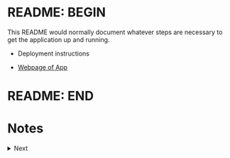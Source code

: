 # README: BEGIN

  This README would normally document whatever steps are necessary to get the
  application up and running.

  * Deployment instructions

  * [Webpage of App](https://all-projects.herokuapp.com/)

# README: END



# Notes

<details><summary>Next</summary>
<p>

## SYSTEM DEPENDENCIES
    1. Rails 5.0.1
    2. LaTeX
    3. PostgreSQL
    4. Watir webdriver
    5. buildpacks on heroku prod
    6. heroku config

## HOW TO RUN APP
    1. bundle install && bundle update
    2. rails assets:preccompile
    3. rails db:create
    4. rails db:migrate
    5. rails db:seed
    6. rails s
    7. Enjoy


## JOBS

## TASKS
- lib/tasks/scheduler.rake
  Can be used by heroku scheduler:

  ```bash
  $ bundle exec rake job
  $ bundle exec rake test
  $ bundle exec rake service_for_url
  $ bundle exec rake service_for_ids
  $ bundle exec rake first_connexion
  ```

## ENVIRONMENT VARIABLES
  ```ruby
    ENV["FACEBOOK_scopes_auths1"]
    ENV["FACEBOOK_scopes_auths2"]
    ENV["FACEBOOK_redirect_uri"]

    ENV["FIRST_USER_TOKEN"]
    ENV["FIRST_APP_TOKEN"]
    ENV["FIRST_APP_ID"]
    ENV["app_id"]
    ENV["app_name"]
    ENV["app_token"]
    ENV["client_id"]
    ENV["client_token"]
    ENV["secret_id"]
    ENV["token"]

    ENV["SPREADSHEET_SCRAPPING_FB_EVENTS"]
    ENV["SPEADSHEET_SCRAPPING_URLS"]
    ENV["SPEADSHEET_LIENS_ET_IDS"]

    ENV["consumer_key"]
    ENV["consumer_secret"]
    ENV["access_token"]
    ENV["access_token_secret"]

    ENV["LOCAL_OR_HEROKU"]

    ENV["GOOGLE_client_id"]
    ENV["GOOGLE_client_secret"]
    ENV["GOOGLE_refresh_token"]
    ENV["GOOGLE_redirect_uri"]

    ENV["FACEBOOK_EMAIL"]
    ENV["FACEBOOK_MDP"]
  ```


## CONFIG MODIFIED
  - production.rb:

  ```ruby
  config.public_file_server.enabled[2lines]
  config.assets.compile
  config.serve_static_assets
  config.force_ssl
  ```

  - application.rb:

  ```ruby
  config.assets.enabled = true
  config.assets.initialize_on_precompile = false
  config.assets.paths << Rails.root.join("app", "assets", "fonts")
  ```

  - /initializers/assets.rb:

  ```ruby
  Rails.application.config.assets.precompile = [ Proc.new { |filename, path| path =~ /app\/assets/ && !(path =~ /app\/assets\/public_data/) && !(path =~ /app\/assets\/zizani/) && !%w(.js .css .html .erb .md).include?(File.extname(filename)) }, /application.(css|js)$/, /daniele.jpg$/]
  ```

  - /initializers/figaro.rb:

  ```ruby
    # Figaro.require_keys("pusher_app_id", "pusher_key", "pusher_secret")
  ```

## COMMANDS TO RUN
  * rails:

  ```bash
  bundle [install|update]
  $ rails assets:precompile           
  $ RAILS_ENV=production bundle exec rails assets:precompile
  $ yes | rm -rf db/migrate/*
  $ rails db:version (20181206170175 version 1)
  $ rails db:drop
  $ rails db:schema:dump
  $ rails railties:install:migrations
  $ rails db:schema:load
  $ rails db:create
  $ rails db:migrate
  $ rails db:seeds
  $ rails db:rollback STEP=3

  $ rails db:drop
  $ rails db:create
  $ rails db:migrate
  $ rails db:seeds

  $ rails db:migrate:redo && rails db:reset		#or
  $ rails db:migrate:reset && rails db:seeds

  db:migrate:reset(db:drop db:create db:migrate)
  db:reset(db:drop db:setup)
  db:setup(db:create db:schema:load db:seed)
  ```
  * assets:

  ```bash
  $ rake assets:clobber
  $ rake assets:clean
  $ rake tmp:clear
  $ rake assets:precompile
  ```

  * heroku:

  ```bash
  $ heroku run rake db:version  
  $ run heroku pg:reset #=> to drop
  # run heroku run rails --trace db:schema:load DISABLE_DATABASE_ENVIRONMENT_CHECK=1  #first time
  # rake db:schema:load || rake db:structure:load
  $ run heroku run rails db:migrate
  $ run heroku run rails db:seed
  #or   run heroku run rails db:migrate && rails db:seed
  ```

  * figaro:

  ```bash
  $ bundle exec figaro help heroku:set
  $ bundle exec figaro heroku:set -e production
  $ bundle exec figaro heroku:set -p config/application_fb.yml
  ```

## GEMS USED
  ```ruby
  gem 'font-awesome-sass'           
  gem "bulma-rails"                 
  gem 'bootstrap-sass'    		      

  gem 'sinatra'                     
  gem 'devise'
  gem 'twitter'
  gem "google_drive"                
  gem 'gmail'                       

  gem 'pry'                         
  gem 'json'                        
  gem 'csv'                         
  gem 'roo'                         

  gem 'rspec'                       

  gem 'sprockets'                   

  gem 'rails-latex'                 

  gem 'geocoder'                     #or gem 'google-maps'
  gem 'paper-pdf-parser'

  gem 'activerecord-diff'           
  gem 'differ'                      

  gem "figaro"			                
  gem "koala"			                   #gem facebook

  gem 'pry'                	        
  gem 'watir'                       
  gem 'nokogiri'


  gem 'jquery-rails', '4.3.1'       #uselfull(assets) can't be delete

  gem 'rails', '~> 5.1.4'           # Bundle edge Rails instead: gem 'rails', github: 'rails/rails'
  gem 'pg', '~> 0.18'               # Use postgresql as the database for Active Record
  gem 'puma', '~> 3.7'              # Use Puma as the app server

  gem 'sass-rails', '~> 5.0'        # Use SCSS for stylesheets
  gem 'uglifier', '>= 1.3.0'        # Use Uglifier as compressor for JavaScript assets
  gem 'coffee-rails', '~> 4.2'      # Use CoffeeScript for .coffee assets and views

  gem 'turbolinks', '~> 5'          # Turbolinks makes navigating your web application faster.
  gem 'jbuilder', '~> 2.5'          # Build JSON APIs with ease.
  ```


## ENGINES
  - [cv_webpage](../../tree/master/engines/thp/week/1/day/2/c_v_page/app/assets/source_code)
  - [google_page1](../../tree/master/engines/thp/week/1/day/3/*/app/assets/source_code)
  - [javascript](../../tree/master/engines/thp/week/1/day/4/*/app/assets/source_code)

  - [je_me_presente](https://github.com/souyahibou/all-projects/tree/master/engines/thp/week/4/day/2/je_me_presente)
  - [movie_maker](https://github.com/souyahibou/all-projects/engines/thp/week/4/day/2/movie_maker)
  - [re_former](https://github.com/souyahibou/all-projects/tree/master/engines/thp/week/4/day/2/re_former)

  - [the_gossip_project](https://github.com/souyahibou/all-projects/tree/master/engines/thp/week/4/day/3/the_gossip_project)
  - [thp_moussaillons (bootstrap)](https://github.com/souyahibou/all-projects/tree/master/engines/thp/week/4/day/3/thp_moussaillons)

  - [base_de_donnees](https://github.com/souyahibou/all-projects/tree/master/engines/thp/week/4/day/4/base_de_donnees)

  - [univers_response (bootstrap-sass)](https://github.com/souyahibou/all-projects/tree/master/engines/thp/week/5/day/2/univers_response)

  - [reservation](https://github.com/souyahibou/all-projects/tree/master/engines/thp/week/5/day/4/courses)
  - [usine](https://github.com/souyahibou/all-projects/tree/master/engines/thp/week/5/day/4/usine)
  - [generate](https://github.com/souyahibou/all-projects/tree/master/engines/thp/week/5/day/4/generate)
  - [courses](https://github.com/souyahibou/all-projects/tree/master/engines/thp/week/5/day/4/courses)

  - [eventbrite](https://github.com/souyahibou/all-projects/tree/master/engines/thp/week/5/day/5/eventbrite)

  - [reservation_vol (faker)](https://github.com/souyahibou/all-projects/tree/master/engines/thp/week/6/day/1/reservation_vol)

  - [devise_demo ("devise", "delayed_job_active_record", ("jquery-turbolinks", "bootstrap-sass", "coffee-rails"))](https://github.com/souyahibou/all-projects/tree/master/engines/thp/week/6/day/2/devise_demo)
  - [home_page ("devise", "delayed_job_active_record", "jquery-turbolinks", "bootstrap-sass", "faker", "bcrypt")](https://github.com/souyahibou/all-projects/tree/master/engines/thp/week/6/day/2/home_page)
  - [twitter_bis (twitter, bootstrap-sass)](https://github.com/souyahibou/all-projects/tree/master/engines/thp/week/6/day/4/twitter_bis)


  - [formulaire_stylay("devise", "devise-i18n", pipeline("sass-rails", "uglifier", "coffee-rails"), "turbolinks")](https://github.com/souyahibou/all-projects/tree/master/engines/thp/week/7/day/2/formulaire_stylay)
  - [email_viewer ("sass-rails", "turbolinks")   ](https://github.com/souyahibou/all-projects/tree/master/engines/thp/week/9/day/3/email_viewer)

  - [blog](https://github.com/souyahibou/all-projects/tree/master/engines/manifold/blog)
  - [hello_engine](https://github.com/souyahibou/all-projects/tree/master/engines/manifold/hello_engine)
  - [login_password_full_master](https://github.com/souyahibou/all-projects/tree/master/engines/manifold/login_password_full_master)

```ruby
  42 JeMePresente::Engine    
  42 MovieMaker::Engine   
  42 ReFormer::Engine    

  43 TheGossipProject::Engine    
  43 ThpMoussaillons::Engine     

  44 BaseDeDonnees::Engine     

  52 UniversResponse::Engine     

  54 Reservation::Engine     
  54 Usine::Engine     
  54 Generate::Engine    
  54 Courses::Engine     

  55 Eventbrite::Engine    

  61 ReservationVol::Engine    

  62 DeviseDemo::Engine    
  62 HomePage::Engine    
  64 TwitterBis::Engine    

  72 FormulaireStylay::Engine    
  93 EmailViewer::Engine   

  Blog::Engine
  Hello_engine::Engine
  Login_password_full_master::Engine
```

## SERVICES
```ruby
TheHackingProject::S2DecouverteRuby::J1InitRuby::ChiffreDeCesar.new.chiffre_de_cesar("test", 27)
TheHackingProject::S2DecouverteRuby::J1InitRuby::CompterLesMots.new.jean_michel_data(corpus, dictionary)
TheHackingProject::S2DecouverteRuby::J1InitRuby::StockPicker.new.trader_du_dimanche([1,14,23,1,4,8,5,12])
TheHackingProject::S2DecouverteRuby::J1InitRuby::SumOfMultiples.new.sum_of_multiples(\*multiples, nbr_begin, nbr_end)

TheHackingProject::S2DecouverteRuby::J2Rspec::P00Hello::Hello.new.run_spec
TheHackingProject::S2DecouverteRuby::J2Rspec::P01Temperature::Temperature.new.run_temperature_spec
TheHackingProject::S2DecouverteRuby::J2Rspec::P02Calculator::Calculator.new.run_spec
TheHackingProject::S2DecouverteRuby::J2Rspec::P03SimonSays::SimonSays.new.run_spec
TheHackingProject::S2DecouverteRuby::J2Rspec::P04PigLatin::PigLatin.new.run_spec
TheHackingProject::S2DecouverteRuby::J2Rspec::P05BookTitles::Book.new.run_spec
TheHackingProject::S2DecouverteRuby::J2Rspec::P06Timer::Timer.new.run_spec

TheHackingProject::S2DecouverteRuby::J4Nokogiri::Projet::Incubateurs.new.incubateurs
TheHackingProject::S2DecouverteRuby::J4Nokogiri::Projet::ObscurTrader.new.obscur_trader
TheHackingProject::S2DecouverteRuby::J4Nokogiri::Projet::RouteMairie.new.perform

TheHackingProject::S2DecouverteRuby::J5Watir::WatirGoogle.new.perform

TheHackingProject::S3RubyIntermediaire::J1Excel::Spreadsheets.new.perform
TheHackingProject::S3RubyIntermediaire::J1Excel::FormatJsonCsv.new.perform

TheHackingProject::S3RubyIntermediaire::J2EnvoiEmails::ProjetTotal.new.perform

TheHackingProject::S3RubyIntermediaire::J3Poo::Hi.run!
TheHackingProject::S3RubyIntermediaire::J3Poo::Monkey.new.perform
TheHackingProject::S3RubyIntermediaire::J3Poo::OrangeTree.new.perform
TheHackingProject::S3RubyIntermediaire::J3Poo::ScrabbleWord.new.perform
TheHackingProject::S3RubyIntermediaire::J3Poo::Superhero.new

TheHackingProject::S3RubyIntermediaire::J4TicTacToe::ProjetTicTacToe.new.perform


SpecialProjects::ColorNames.new.color_by_names
SpecialProjects::FormatContact.new.perform
SpecialProjects::FormatKeysEnv.new.perform
SpecialProjects::ScrapCadremploi.new.perform
SpecialProjects::ScrapCajStage.new.perform
SpecialProjects::ScrapCarrierInfo.new.perform
SpecialProjects::ScrapCdiscount.new.perform
SpecialProjects::ScrapImageHtmlTag.new.perform
SpecialProjects::ScrapJournalDuNet.new.perform
SpecialProjects::ScrapSlackMbr.new.perform
SpecialProjects::ScrapUsineDigital.new.perform


ScrapFbPros.new.perform
ScrapGoogleCal.new.perform
ScrapUrlsPros.new.perform
```

## BE CAREFUL BY FILE ADDED IN GIT IGNORE
  ```git
  # Ignore bundler config.
  /.bundle

  # Ignore all logfiles and tempfiles.
  /log/*
  /tmp/*
  !/log/.keep
  !/tmp/.keep

  /node_modules
  /yarn-error.log

  .byebug_history

  #Ignore data generated
  *.csv
  *.xlsx


  # Ignore sensible data use figaro to push into heroku
  /config/application.yml
  /config/application_fb.yml
  /public/assets/pictures
  /app/assets/zizani/*

  #THP

  !/app/services/the_hacking_project
  /app/services/the_hacking_project/*
  !/app/services/the_hacking_project/s2_decouverte_ruby
  !/app/services/the_hacking_project/s2_decouverte_ruby/**/*

  !/app/services/the_hacking_project/s3_ruby_intermediaire
  !/app/services/the_hacking_project/s3_ruby_intermediaire/*
  !/app/services/the_hacking_project/s3_ruby_intermediaire/j3_poo/*
  !/app/services/the_hacking_project/s3_ruby_intermediaire/j4_tic_tac_toe/*


  /app/services/the_hacking_project/s3_ruby_intermediaire/j1_excel/*
  !/app/services/the_hacking_project/s3_ruby_intermediaire/j1_excel/format_json_csv.rb
  !/app/services/the_hacking_project/s3_ruby_intermediaire/j1_excel/spreadsheets.rb

  /app/services/the_hacking_project/s3_ruby_intermediaire/j2_envoi_emails/*
  !/app/services/the_hacking_project/s3_ruby_intermediaire/j2_envoi_emails/projet_total.rb
  ```

## HOW TO ADD NEW PROJECT


#### make interface for each project
    1. Configuration et paramètres d'entrées if needed
    2. description du projet
    3. principal features gems configuration paths associées au project/fichier to ignore
    4. add features to more configure project ex: scrap only 2 page instead of 48(all page) or until stop activate
**************************************************************************************
#### Procédure pour chaque nouveau projet
    0. Implementer le projet en tant que plugin(under engine folder) ou service(under app/services folder) ou Template
    1. Charger le plugin dans le Gemfile, Ajouter une nouvelle route(charger le plugins, chemin vers une action si services/templates)
    2. Implementer l'action dans un controlleur (avec ajax si besoin)
    3. Implementer la view [template(html,css,js,svg)] nom mm que l'action (si besoin)
    4. Intégrer le project dans la view de l'index des projects(home)
    5. complete readme.md for how to use app && what is the app && how app is build && how long taking && ext. config
    6. ...
**************************************************************************************




## DESCRIPTION OF EACH PROJECTS

### Le Projet ScrapImageHtmlTag:   Le 15/07/2018
Ce script permet à partir d'une Url d'un site donnée:
    1. de récupérer les Url des valise HTML img
    2. de les télécharger dans un dossier images crée si non-éxistant
      ```
        def initialize              #contient les entrées/reglages à paramétrer
        def get_html(url)           #récupère le code source HTML de l'URL
        def parse_html(html)        #récupère les information HTML spécifié
        def downloader(url, paths)  #télécharge les images à partir des URL got
        def test_response(resp)     #non utilisé
        def perform                 #éxécution du script
      ```
    3. ajouter le dossier des images au git ignore
    4. Gems/Objects used:  ['net/http' , 'nokogiri']/[Dir, File]

-------------------------------------------------------------------------------------
<!--
### Le projet ScrapSlackMbr: Le 19/07/2018
* Ce script permet de récupérer les informations et images de tous les membres du slack THP:

1. récupère le pseudo/nom-prénom/statut/identifiant/url_images depuis le jobboard slack THP
2. sauvegarde le résultat en base de données et export dans un fichier de format csv avec une éxécution de Commande bash %x!cmd!

3. ajouter le dossier images_slack au git ignore
4. Gems/Object useed: [Watir PG CSV Net::HTTP]/[Proc Struct File Rails URI Dir]:

  ```ruby
  def Scrap_members_from_board
  def save_on_database_and_csv_file(tab_membre)
  def downloading_images_members
                        ScrapUrlsPros.set_browser_session
                        ScrapImageHtmlTag.downloader
  ```
5. files generated: dossier contenant images_slack et fichier csb mbrs slack.csv
6. a faire gerer les quelque bug de scrap()/faire method initialize avec IOput/parametre app/view/controller pour récupérer des arguments de fct°:

```bash
"Completed 500 Internal Server Error in 59168ms
Selenium::WebDriver::Error::StaleElementReferenceError (The element reference of <a class="c-unified_member c-unified_member--large c-unified_member--linked member_preview_link focus-ring" href="/team/U76U5TEVB"> is stale; either the element is no longer attached to the DOM, it is not in the current frame context, or the document has been refreshed):"
to solve with on error resume next
```
 -->
-------------------------------------------------------------------------------------
### Le projet CV:   Le ../../2018
Cette configuration permet de generer un pdf à partir d'un fichier latex et de l'afficher:

#### Rails-latex:
  - 1. intaller une distribution latex dans l'OS
  - 2. Gemfile: 	gem 'rails-latex'
  - 3. Configuration:Add to `config\initializers\mime_types.rb`  this=> ` Mime::Type.register "application/pdf", :pdf, ['text/pdf'], ['pdf']`
  - 4. Add in layout:	  `app\views\layouts\application.pdf.erbtex` ex:=> ` <% @latex_config={:parse_runs => 3} %> \n <%= yield %>`
  - 5. Add in action:	`app\controllers\projects_controller.rb`  ex:=> ` render action: 'cv', :layout => 'application'#, formats: [:pdf]`
  - 7. Definir route:       `config\routes.rb` ex:=>  ` get 'projects/cv' => 'projects#cv', as: :cv`
  - 8. Implémenter LaTeX code: `app\views\projects\File.pdf.erb`  ex:=> cv.pdf.erb:    

    ```tex
                              \documentclass[12pt]{article}
                                \begin{document}
                                  Hello world!
                                \end{document}
    ```
#### To build on Heroku:
  - 9. Fork or not buildpack: https://github.com/Thermondo/heroku-buildpack-tex
  - 10. add bldpck herokuapp:  heroku buildpacks:add git://github.com/Thermondo/heroku-buildpack-tex.git  or https://github.com/souyahibou/heroku-buildpack-tex
  - 11. create texlive.profile    download original config from repo [unecessary because already exist]
  - 12. create texlive.packages   add from(echo or vim) bash all app latex code packages depedencies ex: moderncv babel textcase
  - 13. create texlive.repository add tex repo ex: ftp://tug.org/historic/systems/texlive/2017/tlnet-final [unecessary if! last year is set]
  - 14. be careful to the extern links.
  - 15. Implement to heroku:    git add .     git commit     git push heroku master
  - 16. Enjoy
  - 17. to test if package are available: run after one build of buildpacks in heroku: heroku run bash then tlmgr install pckgeslist
  - 18. packages used in my project: moderncv babel textcase textpos multirow xargs psnfss tools graphics enumitem etoolbox unicode-math microtype fontspec xcolor pgf lipsum xkeyval greek-fontenc greek-inputenc environ latexmk collection-bibtexextra collection-langgerman collection-xetex collection-fontsrecommended fontawesome ifsym tocloft

-------------------------------------------------------------------------------------
### Le projet program_scrap_carrierinfo:   Le 30/08/2018
 Ce script permet de scrapper toutes les ESN/SSII de francecdu site carrier-info:


-------------------------------------------------------------------------------------
### Le projet program_scrap_usine_digital:   Le 03/09/2018
 Ce script permet de scrapper toutes les starups de france du site usine digitale:


-------------------------------------------------------------------------------------
### Le projet program_scrap_journal_du_net:   Le 03/09/2018
 Ce script permet de scrapper toutes les VCs de france du site journal du net:


















-------------------------------------------------------------------------------------
### Le projet program scrap urls pro:   redigé Le 10/09/2018
 Ce script permet de copier le contenu des sites d'un site, de l'enregistrer(spreadsheet), et comparer(entre 2 copie):

1. **PARAMÈTRE**
    - **Gem** : "googleauth", "watir", "google_drive", 'nokogiri', "koala", "differ"
    - **Buildpacks**: "google chrome", "Selenium chromedriver","Ruby(Bundler)oR"
    - **Class**: "ScrapUrlsPros", "attr_accessor", "Hash", "scan(Regx)", "gsub"
    - **Notes**:
    - **données in/out**: données dans spreadsheets  

    ```ruby
    ENV["SPREADSHEET_SCRAPPING_FB_EVENTS"]
    ENV["SPEADSHEET_SCRAPPING_URLS"]
    ENV["SPEADSHEET_LIENS_ET_IDS"]
    ENV["LOCAL_OR_HEROKU"]
    ENV["GOOGLE_CHROME_BIN"]
    ENV["GOOGLE_client_id"]
    ENV["GOOGLE_client_secret"]
    ENV["GOOGLE_refresh_token"]
    ENV["GOOGLE_redirect_uri"]
    ```
2. **DURÉE**

3. **DESCRIPTION**

    ```ruby
      perform
               tab = [];
               list_urls = get_all_professors_urls
               tab = scrap_links_for_all_webpages(list_urls);
               comp_data_in_SpreadSheet(tab);
               save_from_on_GoogleDrive(tab);
               return tab;
    ```
    - 1. récupération des urls de site à scrapper
    - 2. récupérations des copies de pages de chaque sites
    - 3. compare si les copies sont identique au précédent  enregistrement en base
    - 4. sauvegarde toute les copies des pages en base


4. **METHODES**
    - config:

        ```ruby
        set_google_drive_session  #connexion_to_GoogleDrive
        set_browser_session       #exe  new_browser
        set_first_connexion       #activate_first_connexion_GoogleDrive(GgDrv): connexion_to_GoogleDrive("first")
        set_refresh_connexion     #Pour reactiver la connection GgDrv ifnot first time: connexion_to_GoogleDrive("refresh")
        initialize                #set all configurations externes(keys(GoogleDrive)), des nom&&nombre des colonnes

        public
          scrap_links_for_all_webpages    #exe scrap_soft_link or scrap_hard_links and return one tab of hash
          scrap_soft_link(link)           #use nokogiri
          scrap_hard_links()              #use watir
          scrap_justdancewithlife_link(link) #use watir specificly for extact data in googleagenda

          get_all_professors_urls               #recupere les urls a scraper dans un spreadsheets
          comp_data_in_SpreadSheet(table_data)  #test if one scrap has change(new event) and return table_data modified or not if has some change
          save_from_on_GoogleDrive(table_data)  #save tab of hash in spreadsheets(only the new hash(lines(event)) if not first time)

        private
          new_browser                             #configuration de watir en local ou heroku return un navigateur            
          connexion_to_GoogleDrive(type_connex)   #configuration de la connexion à google drive
          column_code_of_hash_keys                #attribution des code colonne pour spreadsheet pour each key
          ```


-------------------------------------------------------------------------------------
### Le projet program scrap fb pro:   redigé Le 10/09/2018
 Ce script permet de recupérer les datas d'events de groupe fb via FB API, de l'enregistrer(spreadsheet), et comparer(entre 2 requete):

1. **PARAMÈTRE**
    - **Gem** : "Koala", "ActiveRecord", "FBGraph"
    - **Buildpacks**: 0
    - **Class**: "ScrapUrlsPros", "ScrapFbPros", "attr_accessor", "Hash", Time
    - **Notes**:
    - **données in/out**:
    - **fields_of_events**:   data expected on the fb request
    - **database_of_events**: un model Evenement

    ```ruby
    ENV["token"]
    ENV["SPEADSHEET_LIENS_ET_IDS"]
    [ ENV["FIRST_APP_ID"],   ENV["FACEBOOK_redirect_uri"], ENV["FACEBOOK_scopes_auths2"]
      ENV["FACEBOOK_EMAIL"], ENV["FACEBOOK_MDP"],          ENV["FACEBOOK_redirect_uri"]   ]
    ```
2. **DURÉE**

3. **DESCRIPTION**

    ```ruby
    perform
        groups = get_all_facebook_groups                                #get all group ids
        scrap_events_facebook_groups(groups, @database_of_events)       #extraction data request & save
        compare_datas_in_database(@database_of_events)                  #edit/update the events status
        @tab                                                            #allow to print the database
    ```

4. **METHODES**
    - config:

        ```bash
        $ rails generate model Evenement  event_id    event_name      event_start_time      event_end_time      event_description      event_place_id      event_place_name      event_place_location_data      change      event_place_city      event_place_country      event_place_latitude      event_place_longitude      event_place_street      event_place_zip      event_event_times_data      event_owner_name      event_photos_images      last_date      groupe_id    origin_base  event_owner_id    changements origin_base:string:index
        ```
    - add into model:

        ```ruby
            require 'active_record/diff'
            class Evenement < ApplicationRecord
                include ActiveRecord::Diff
                validates_uniqueness_of :event_id, scope: [:origin_base]
            end
        ```

        ```ruby
          initialize                #set all config externes(keys(Fbgraphtoken),database), des nom&&nombre champs,msgs

          public
              get_all_facebook_groups
              compare_datas_in_database
              scrap_events_facebook_groups
              perform               #modified or not if has some change
          private
              #`get_access_token    #connec fb from browser to get token by uri generated, temp save in ENV var`      
          ```


-------------------------------------------------------------------------------------
### Le projet program scrap google pro:   redigé Le 10/09/2018
* Ce script permet de recupérer les datas d'events de calendrier google, make clean, de l'enregistrer(en base)

1. **PARAMÈTRE**
    - **Gem** : "Koala", "ActiveRecord", "FBGraph", "Geocoder"
    - **Buildpacks**: 0
    - **Class**: "ScrapUrlsPros", "Proc", "Sleep", "Hash", Date, Struct, Time
    - **Notes**:
    - **données in/out**:
    - **database_model**: un model EvenementGoogle

2. **DURÉE**

3. **DESCRIPTION**
    - perform:

        ```ruby
        groups = get_all_facebook_groups                                #get all group ids
        scrap_events_facebook_groups(groups, @database_of_events)       #extraction data request & save
        compare_datas_in_database(@database_of_events)                  #edit/update the events status
        @tab                                                            #allow to print the database
        ```
4. **METHODES**
    - config:
        `rails generate model EvenementGoogle site heure titre date lieu map description`


        ```ruby
        public
            get_google_links
            scrap_google_calendar links
            scrap_events_facebook_groups
            save_in_database(@database_model)
            @all_events
            data_enrichment
        ```


-------------------------------------------------------------------------------------
### Le projet program scrap google pro:   26/12/2018
* Ce snippet permet d'afficher le fichier de documentation README.md en conservant le format du markdown
  - [Lien 1 rails markdown highlighting](https://pdabrowski.com/blog/ruby/code-syntax-highlighting-in-rails-app/)
  - [Lien 2 rails markdown highlighting](http://www.jasonramirez.com/posts/rails-markdown-syntax-highlighting)

1. **PARAMÈTRE**
    - **Gem** : "redcarpet", "coderay", "rouge-rails"
    - **Buildpacks**: 0
    - **Class**: "File", "erb"
    - **Notes**: Utilisation helper(markdown); Génération library sass(github.css)
    - **données in/out**:
    - **database_model**: 0

2. **DURÉE**

3. **DESCRIPTION**
    - Action du Controller:

        ```ruby
            def wiki
              render :inline => "<%= markdown(File.read(Rails.root.join('README.md'))) %>"
            end
        ```
4. **METHODES**
    - config:
        *autumn.scss,		borland.scss,		bw.scss,		colorful.scss,		colorschemes.scss,		default.scss,		emacs.scss,		friendly.scss,		fruity.scss,		github.scss,		manni.scss,		monokai.scss,		murphy.scss,		native.scss,		pastie.scss,		perldoc.scss,		solarized-dark.scss,		solarized-light.scss,		tango.scss,		trac.scss,		vim.scss,		vs.scss,		zenburn.scss*
        Exemple: `$ rougify style github > app/assets/stylesheets/github.css` => application.scss:   `@import "github";`

    - application_helper content
        ```ruby
          class CodeRayify < Redcarpet::Render::HTML                             #second
            def block_code(code, language)
              language ||= :plaintext
              CodeRay.scan(code, language).div
            end
          end

          class RougeRenderer < Redcarpet::Render::HTML                          #third
            require "rouge"
            require "rouge/plugins/redcarpet"

            include Rouge::Plugins::Redcarpet
          end

          def markdown(text)
            coderayified = CodeRayify.new(filter_html: true, hard_wrap: true)    #second
            coderougify = RougeRenderer.new(filter_html: true, hard_wrap: true)  #third
            renderbasic = Redcarpet::Render::HTML.new(filter_html: true, hard_wrap: true, link_attributes: { rel: 'nofollow', target: "_blank" })

            options = {
              fenced_code_blocks: true,
              no_intra_emphasis: true,
              autolink: true,
              lax_html_blocks: true,
              tables: true,
            }

            markdown_to_html = Redcarpet::Markdown.new(renderbasic, options)    #first
            markdown_to_html = Redcarpet::Markdown.new(coderayified, options)   #second
            markdown_to_html = Redcarpet::Markdown.new(coderougify, options)    #third

            markdown_to_html.render(text).html_safe                             #third
          end
        ```








----------------------------------------------------------------------------------------
## HARD CONFIRUGATION USES FOR THIS THIS BIG PROJECT "ALL-PROJECTS"
### To complete push on heroku:			
* 1. install Yarn
* 2. set/add in config\application.rb => config.assets.initialize_on_precompile = false
* 3. run command : RAILS_ENV=production bundle exec rake assets:precompile
* 4. git commit -a -m "msg"
* 5. git push heroku master
* 6. heroku open

..............................................................................
### configuration of heroku Tex buildpacks
 (see ressources, packages and dependencies)

+ ftp://tug.org/historic/systems/texlive/2017/tlnet-final/archive/
+ https://www.ctan.org/pkg/
+ https://www.tug.org/pipermail/tex-live/2012-August.txt
+ http://distrib-coffee.ipsl.jussieu.fr/pub/mirrors/ctan/systems/texlive/tlnet/tlpkg/texlive.tlpdb   list of pckges collections
+ https://devcenter.heroku.com/articles/dynos

..............................................................................
### configuration of heroku: Procfile
 the file is only needed if your run heroku localy otherwise heroku generate this file automatically if not exit with a maj and sans ext.
_Delete or implement this file, do not leave this file empty_
- 1. Procfile in root directory: ex:=> web: bundle exec puma -t 5:5 -p ${PORT:-3000} -e ${RACK_ENV:-development}
- 2. Rails s -e production

..............................................................................
### configuration of heroku watir buildpacks
  (need of google chrome, selenium driver [and ruby(bundler)])

+ https://github.com/souyahibou/heroku-buildpack-google-chrome
+ https://github.com/souyahibou/heroku-buildpack-chromedriver
+ https://github.com/souyahibou/heroku-buildpack-ruby



..............................................................................
### configuration of facebook program
#### Démarche pour récupérer les événements sur facebook:
* étape n°0 :avoir les variable d'environnement définies
* étape n°1 :récupérer/Avoir un token valide:                     ScrapFbPros.new.get_token(ou par un autre moyen possible)
* étape n°2 :créer une table de BDD suivant le modèle Evenement   rails db:create
* étape n°3 :Lancer le programme principal:                       ScrapFbPros.new.perform


#### pour récupérer un token via ScrapFbPros.new.get_token:

  ```ruby
  1 mettre ses identifiant Facebook
              ENV["FACEBOOK_EMAIL"]
              ENV["FACEBOOK_MDP"]
  2 copié le nouveau token et remplacer l'ancien token de la variable environnement ENV["token"] par le nouveau token récupéré. Ce token est valide pendant 6mois.
              2 bis possibilité d'utiliser le token disponible via l'interface API graph facebook, celui-ci est valide pendant 1 heure.'
  ```





----------------------------------------------------------------------------------------
##	MEMO FOR SOME TOOLS AND APPLICATIONS

* HEROKU
  - Basics:

    ```bash
    $ heroku create
    $ git push heroku master
    $ heroku open
    ```
  - See the logs:

    ```bash
    $ heroku logs
    $ heroku logs -n 200                              display nbr lines
    $ heroku logs --tail                              logs in real time
    $ heroku logs --dyno (router|web|worker)          to filter
    $ heroku logs --source app                        to filter

    $ heroku ps[:scale web=1]                         to see/set procfile
    ```
  - Run the app locally:

    ```
    which psql                                      check if postgresql is installed
    bundle install
    bundle exec rake db:create db:migrate
    [npm install]                                   seems useless
    touch Procfile
    echo "web: bundle exec puma -t 5:5 -p ${PORT:-3000} -e ${RACK_ENV:-development}" >> Profile
    heroku local web
    Open http://localhost:5000
      then other times
        bundle install
        heroku local
        Open http://localhost:5000
    heroku addons:create
    heroku addons
    heroku addons:open
    ```
  - Consoles:

    ```bash
    $ heroku run rails console
    $ heroku run bash

    $ heroku config
    $ heroku config:set VAR=val

    $ heroku run rake db:migrate          to connect to the database
    $ heroku pg
    $ heroku pg:psql
    ```


* AJAX
    - https://launchschool.com/blog/the-detailed-guide-on-how-ajax-works-with-ruby-on-rails
    - https://medium.com/backticks-tildes/unobtrusive-javascript-in-rails-c37fc757d8b1






----------------------------------------------------------------------------------------
##	SOME CONFIGURATIONS AND NOTES USEFUL FOR WINDOWS SUBSYSTEM LINUX

* Linux subsystem Configuation:
  - https://www.mirrorcommunications.com/blog/how-to-install-ruby-on-rails-on-windows-10-with-postgresql
	- https://medium.com/@colinrubbert/installing-ruby-on-rails-in-windows-10-w-bash-postgresql-e48e55954fbf

* Setting Up Ruby
	- Installing the Ruby Dependencies:
		- sudo apt-get update
		- sudo apt-get install git-core curl zlib1g-dev build-essential libssl-dev libreadline-dev libyaml-dev libsqlite3-dev sqlite3 libxml2-dev libxslt1-dev libcurl4-openssl-dev python-software-properties libffi-dev

	- Install Ruby using rbenv:
		- cd
		- git clone https://github.com/rbenv/rbenv.git ~/.rbenv
		- echo 'export PATH="$HOME/.rbenv/bin:$PATH"' >> ~/.bashrc
		- echo 'eval "$(rbenv init -)"' >> ~/.bashrc
		- exec $SHELL

		- git clone https://github.com/rbenv/ruby-build.git ~/.rbenv/plugins/ruby-build
		- echo 'export PATH="$HOME/.rbenv/plugins/ruby-build/bin:$PATH"' >> ~/.bashrc
		- exec $SHELL

		- rbenv install 2.5.1
		- rbenv global 2.5.1
		- ruby -v

	- Installing Bundler:
		- gem install bundler

	- Configuring Git:

	- Setting up and installing Rails
		- First install NodeJS:
		- Now install Rails(rbenv):
			- gem install rails -v 5.2.0
			- rbenv rehash

	- Setting Up PostgreSQL:			sudo apt-get install libpq-dev

	- Note..:
		- you can run chmod +t -R ~/.bundle and that should fix the permissions errors and let you finish the bundle install for your Rails app.
		- config database.yml pg for each new app

* Heroku
	- to install
		- curl https://cli-assets.heroku.com/install-ubuntu.sh | sh
		- heroku --version
		- heroku login

	- to unistall
		- rm /usr/local/bin/heroku
		- rm -rf /usr/local/lib/heroku /usr/local/heroku
		- rm -rf ~/.local/share/heroku ~/.cache/heroku

* Other config
  - to set automatic opening of a link from linux bash
    - [export BROWSER='/mnt/c/Program Files (x86)/Opera/launcher.exe']    in linux subsytem
    - [echo "export BROWSER='/mnt/c/Program Files (x86)/Opera/launcher.exe'" >> ~/.bashrc] semems useless




----------------------------------------------------------------------------------------------------------
## Tuto: How to load an html svg css or any other file

1. a). rename the file: logo.svg to => \_logo.html.erb              b). use under main html view: ```ruby <%= render :partial => 'path/logo' %>```
2. a). see below ↓ [inner controller]						                    b). use under main html view: ```ruby <%= svg 'logo' %>```

      ```ruby
      def svg(name)
        file_path = "#{Rails.root}/app/assets/images/#{name}.svg"   #or another path
      	return File.read(file_path).html_safe if File.exists?(file_path)
      	'(not found)'
      end
      ```





------------------------------------------------------------------------------------------------------------
## Congigution Nom de domaine OVH HEROKU

* Configuration Redirection de nom de domaine

https://jibai31.wordpress.com/2015/01/29/host-your-ovh-domain-on-heroku-dns-config/

1. Set your A record to one of Heroku’s IPs
    - nslookup yourappname.herokuapp.com
    - Now in OVH, add an A record for your root domain (example.com) pointing to this IP:	example.com | A | 54.243.167.174
    - On Heroku, don’t forget to declare your root domain:	$ heroku domains:add example.com

2. Declare an app subdomain
    - Now add a CNAME record for app subdomain, pointing to your Heroku app (mind the final dot):	app.example.com | CNAME | yourappname.herokuapp.com.
    - And don’t forget to declare the subdomain on Heroku:	 $ heroku domains:add app.example.com

3. Change your www subdomain to be an alias of app subdomain
    - Now make sure your www CNAME points to the app subdomain:	www.example.com | CNAME | app.example.com.
    - And don’t forget to declare the subdomain on Heroku:	 $ heroku domains:add www.example.com

4. Config allproject: force an application to use SSL/TLS
    - uncomment  config.force_ssl = true  in config/environments/production.rb   to have SSL in ovh

5. Infos
    - un CNAME sur un root est "interdit"
    - OVH n'assure pas de SSL sur les redirections
    - Empoisonnement du cache DNS => dnssec(solve)









----------------------------------------------------------------------------------------------------------------------

## Configuration Engine App

### Engine APP
  1. Run `rails plugin new engine_name --mountable`
      - add isolate_namespace Blorgh   to    lib/blorgh/engine.rb (Usefull: allows Blorgh::Article instead of Article)
      - add to lib/blorgh.rb  require "blorgh/engine"
  2. Delete TODO occurences && Implement specs attributes in blorgh.gemspec
  3. Add gems dependancies
      - add `s.add_dependency 'gem-name', 'version'` in enginename.gemspec
      - add `require 'gem-name'` in /lib/enginename.rb
  4. Run `bundle install`
  5. Implement engine app across directories
      - models: rails g model arg1 arg2 ...  || /!\\  module namespace
      - routes: 1rst: "root to:"  2nd: other routes  3rd: custom routes. /!\ mount priority
      - controllers: /!\\ model namespace
      - views: /!\\ paths. Rewrite/Adapt paths in layouts. Rewrite paths in rendering methods.
      - db: Rewrite db/migrate(=>class Create**EngineName**Models) &&  => create_table :**engine_name_**\models && file=> ...\_create_**engine_name_**models.rb ), tablename, model)
      - seeds: wrap code by module namespace
  6. Add `require_dependency "engine_name/application_controller"` in each controllers to avoid to load the file of the main app
  7. Add `require_dependency "engine_name/application_helper"` in each helpers to avoid to load the file of the main app
  8. Add main_app.main_app_path or main_app.root_path if needed
  9. For add devise:
    - Installation
      - add gem into gemspec:

        ```ruby
        Gem::Specification.new do |s|
          s.add_dependency "devise"
        end
        ```
      - Import or Generate the config files : `rails generate devise:install`
      - And generate a model if you need to : `rails generate devise MODEL`
        - add `require 'devise/orm/active_record'` or `extend Devise::Models` in devise model if troublesome
    - Configurations
      - set Devise.router_name in config/initializers/devise.rb with the mountable engine's named-route:

        ```ruby
        Devise.setup do |config|
          config.router_name = :engine_name
        end
        ```
      - set the Devise helper in routes.rb with `isolate_namespace` used : `devise_for :users, class_name: "EngineName::Controller", module: :devise`
      - Set this in config/initializers/devise.rb. For Devise's controllers to inherit from engine's and not the main controller

        ```ruby
        Devise.setup do |config|
          config.parent_controller = 'MyEngine::ApplicationController'
        end
        ```
      - Add `require 'devise'` to lib/my_engine.rb
      - Set the layout for specific Devise controllers using a callback in lib/my_engine.rb if needed

      ```ruby
      module MyEngine
        class Engine < ::Rails::Engine
          config.to_prepare do
            Devise::SessionsController.layout "layout_for_sessions_controller"
          end
        end
      end
      ```
  10. Add in /lib/engine_name/engine.rb. To avoid to run engine_name:install:migrations

    ```ruby
    initializer :append_migrations do |app|
      unless app.root.to_s.match(root.to_s)
        config.paths["db/migrate"].expanded.each do |p|
          app.config.paths["db/migrate"] << p
        end
      end
    end
    ```
  11. -Assets integration
    - Add in /lib/engine_name/engine.rb. To extend file area inclusion to assets:precompile as last option

    ```ruby
    Rails.application.config.assets.precompile += ['*.js', '*.css', '**/*.js', '**/*.css', '*.jpg',
                                '*.png', '*.ico', '*.gif', '*.woff2', '*.eot',
                                '*.woff', '*.ttf', '*.svg']
    ```
    - *to get access to files in app/assets or in app/assets/any_folder you should use path /assets/file.*

    - to include all css et js files (excluded by default), add in /lib/engine_name/engine.rb

      ```ruby
        initializer "engine_name.assets.precompile" do |app|
            app.config.assets.precompile += [ Proc.new { |filename, path| path =~ /#{EngineName::Engine.root}\/app\/assets/ && %w(.js .css).include?(File.extname(filename)) }, /application.(css|js)$/ ]
        end
      ```
  12. Remove useless directories

### Main APP
  1. add engines folders to a root_path (inner engines or lib folders)
  2. add gem 'engine_name', path: 'engines/engine_name'         to gemfile of the main app containing the engine
  3. add mount GemName::Engine, at: "/engine_name_engine", as: 'engine_name_engine'    to config/routes.rb to the main app containing the engine
  4. add in seeds.rb EngineName::Engine.load_seed   if needed
  5. add engine_name.articles_path or engine_name.engine_routes_path or engine_name.root_path if needed
  5. run bundle	from main app
  6. run rails engine_name:install:migrations or railties:install:migrations(+all engines)  unless config already set in engine.rb
  7. run rails db:migrate [SCOPE=blorgh]



* Main APP to: => Engine APP
  - transform an app to an engine two ways(1: hard refactoring, 2:rebegin with engine new )
  - engine routes from main app:  blorgh.articles_path and vice versa main app root inner engine: main_app.root_path
  - replace `Rails.root`  by  `EngineName::Engine.root`

* Configuring gem specifications:

```ruby
Gem::Specification.new do |s|
  s.name        = 'example'                                #required	This gem's name
  s.version     = '0.1.0'                                  #required	gem's version
  s.licenses    = ['MIT']                                  #recommended The license for this gem
  s.summary     = "This is an example!"                    #required	short gem's descp.(gem list -d)
  s.description = "Much longer explanation of the example!"#recommended  A long gem description(>summary)
  s.authors     = ["Ruby Coder"]                           #recommended	 array list of authors.
  s.email       = 'rubycoder@example.com'                  #recommended	 A contact email address for this gem
  s.files       = ["lib/example.rb"]                       #required     Files included in this gem
  s.files       = Dir["{app,config,db,lib}/**/*", "MIT-LICENSE", "Rakefile", "README.md"]
  s.homepage    = 'https://rubygems.org/gems/example'     #recommended		The URL of this gem's home page
  s.metadata    = { "source_code_uri" => "https://github.com/example/example" }  #recommended	  holds extra data for this gem
  s.description = <<-EOF
    Rake is a Make-like program implemented in Ruby. Tasks and
    dependencies are specified in standard Ruby syntax.
  EOF
  s.metadata = {     metadata: Hash object,Strings(Keys(max:128 bytes),Values(max:1024 bytes)) in UTF-8 format
    "changelog_uri"     => "https://example.com/user/bestgemever/CHANGELOG.md",
    "documentation_uri" => "https://www.example.info/gems/bestgemever/0.0.1",
    "homepage_uri"      => "https://bestgemever.example.io",
    "mailing_list_uri"  => "https://groups.example.com/bestgemever",
    "source_code_uri"   => "https://example.com/user/bestgemever",
    "wiki_uri"          => "https://example.com/user/bestgemever/wiki"
  }
  spec.author = 'John Jones'                              #recommended  Singular writer for authors
  spec.email = ['jack@example.com', 'jill@example.com']
  spec.licenses = ['MIT', 'GPL-2.0']
  spec.add_development_dependency 'example', '~> 1.1', '>= 1.1.4'
  spec.add_runtime_dependency 'example', '~> 1.1', '>= 1.1.4'
  s.add_dependency "rails", "~> 5.1.6", ">= 5.1.6.1"
  spec.extra_rdoc_files = ['README', 'doc/user-guide.txt']#optional  to add to RDoc(no code file,infos(txt)
  spec.post_install_message = "Thanks for installing!"    #optional  A msg displayed after gem installation
  spec.requirements << 'libmagick, v6.0'
  spec.requirements << 'A good graphics card' 	          #optional	Lists the external(to RubyGems) requirements
end
```






### Github Push
  1. git branch github
  2. git pull . master
  3. edit .gitignore
  4. commit "MAJ gitignore for github"
  5. git push origin master => error (if there aren't errors => check if sentive file has sent)
  6. git push -f origin master
----------------------------------------------------------------------------------------------------------------------

### Rails Install
  1. [install rails inner ubuntu](https://gorails.com/setup/ubuntu/18.04)
    `git-core curl zlib1g-dev build-essential libssl-dev libreadline-dev libyaml-dev libsqlite3-dev sqlite3 libxml2-dev libxslt1-dev libcurl4-openssl-dev software-properties-common libffi-dev nodejs yarn`
  2. prerequist: some Libraries, Node.js and Yarn
  3. Install ruby:(rbenv or rvm)
  4. Install bundler
  5. Install rails
  6. Install PostgreSQL


----------------------------------------------------------------------------------------------------------------------

### Asset
  1. [install rails inner ubuntu](https://gorails.com/setup/ubuntu/18.04)
    `git-core curl zlib1g-dev build-essential libssl-dev libreadline-dev libyaml-dev libsqlite3-dev sqlite3 libxml2-dev libxslt1-dev libcurl4-openssl-dev software-properties-common libffi-dev nodejs yarn`
  2. prerequist: some Libraries, Node.js and Yarn
  3. Install ruby:(rbenv or rvm)
  4. Install bundler
  5. Install rails
  6. Install PostgreSQL
----------------------------------------------------------------------------------------------------------------------
<!--
## Other
### filtered files
#### git filter-branch --force --index-filter 'git rm --cached --ignore-unmatch path/sensitive_data.js' --prune-empty --tag-name-filter cat -- --all
+ engines/thp/week/6/day/2/home_page/config/initializers/devise.rb
+ engines/thp/week/7/day/2/formulaire_stylay/config/initializers/devise.rb
+ app/assets/zizani/config.json
+ public/assets/config*
+ config/application_fb.yml
+ config/application.yml
+ /engines/thp/week/6/day/4/twitter_bis/app/services/twitter_bis/send_tweet.rb
+ /engines/thp/week/6/day/4/twitter_bis/config/application.yml
+ app/assets/zizani/Replace_project/file.txt
+ app/assets/zizani/pictures/Capture du 2018-04-28 07-43-35.png
+ app/assets/zizani/pictures/Capture du 2018-04-28 07-44-08.png
+ app/assets/zizani/pictures/PhotoCV1.jpg
+ public/*
 -->

























----------------------------------------------------------------------------------------
----------------------------------------------------------------------------------------
----------------------------------------------------------------------------------------
## USELESS CAN BE DELETED


### Comments of each projects

#### Various Projects

1. used for some rendering tests
2. useless script getting data from some website
    - **using**: googleauth, watir, nokogiri, differ, Regex, ruby(hash, array, ENV, ... )+++
    - **must**:(watir webdriver setled, browser, model)		
    ~~partiel~~
3. useless script getting data from some google calendar well-structured
    - **using**:  ActiveRecord, Geocoder, ruby(Proc, Sleep, Hash, Date, Struct, Time)
    - **must**:(model created)
    ~~partiel~~
4. useless script getting data from Facebook API  
    - **using**: Koala, ActiveRecord, Hash, Time
    - **must**:(API connection, model created)
      ~~partiel~~
5. useless script parsing data from pdf catalog
    - **using**: gem (pdf-reader, PG(dynamicly)), ruby(File, struct)
    - **must**:(PG connection)
    ~~partiel~~
6. 1srt script: useless 2 scripts getting data from Cdiscount website
    - **using**: Nokogiri, CSV, ruby(Array of Hashs)
    - **must**: (CSV file for save)
    ~~partiel~~ (script works well)
7. conversion tableau csv/excel into contact VCF
    - **using**: Roo, Ruby(File)
    - **must**:(fichier source, Fichier final)
    ~~partiel~~
8. conversion variable ENV inner application.yml into in inline format for heroku
    - **using**: ruby(Regex, File)
    - **must**:(fichier source, Fichier final)
~~partiel~~
9. Complete App: Litle Calculator
    - **using**: template(css/js/html) /without layout
    - **must**:
    complete:
10. script getting data form multipage website
    - **using**: Nokogiri, CSV
    - **must**:(final file)
    ~~partiel~~(works locally, not display in prod)
11. Page displaying a Map of the World
    - **using**: Google Map API, html, js
    - **must**: API_key, JQuery
    complete
12. Page display pdf CV by direct live complitaion in latex
    - **using**: gem 'rails-latex'
    - **must**: (buildpack-tex(heroku)/latex installed, config textlive.profile)
    complete
13. Page displaying color classed(by names/groups)
    - **using**: ruby(hasches, regex)
    complete
14. useless script getting all images from a website
    - **using**: Nokogiri, net/http, ruby(Dir, File, URI)
    - **must**: config initialize(xpath, filtre, dossier, url_com, url)
    partial
15. useless script for getting data from slack
    - **using** watir, PG, CSV, Net:HTTP, ruby(Proc, Struct, File, Rails, URI, Dir)
    - **must**: database, file final, directory destination
    partial
16. script getting data from pages of website
    - **using**: Nokogiri, URI, CSV, File, ruby(Regex)
    - **must**:(final save file)
    partial: works locally(build a view)

17. script getting data from pages of website
    - **using**: Nokogiri, URI, CSV, ruby(Regex, File, Exception Handling)
    spécial: fonction decode encrypted email
    - **must**:(final save file)
    partial: works locally(build a view)

18.list of all main html compenents and properties
    - **using**: html

## Thp Projects

Number (week,day)| Description | Tools Used  | Other infos   | See
:------------:   | ---------- | ------------ | :------------:|:-------------:
01               |  Utilisation de Git       | ------------- | --------------|
02               |  Fake CV                  | HTML, CSS     | --------------| [see](../../tree/master/engines/thp/week/1/day/2/c_v_page/app/assets/source_code)
03               |  Fake Google Homepage 1   | HTML, CSS     | --------------| [see](../../tree/master/engines/thp/week/1/day/3/*/app/assets/source_code)
04               |  Fake Google Homepage 2   | HTML, CSS, JS | --------------| [see](../../tree/master/engines/thp/week/1/day/4/*/app/assets/source_code)
05               |                           | ------------- | --------------|
------------     |-------------              | ------------- | --------------|
06               | 4 Ruby Script             | Ruby classes  | --------------| [see](../../tree/master/app/services/the_hacking_project/s2_decouverte_ruby/j1_init_ruby)
07               | 7 Ruby Script && tests    | RSpec         | --------------| [see](../../tree/master/app/services/the_hacking_project/s2_decouverte_ruby/j2_rspec)
08               |                           | ------------- | --------------|
09               | 3 Ruby Scrapping Scripts  | Nokogiri      | --------------| [see](../../tree/master/app/services/the_hacking_project/s2_decouverte_ruby/j4_nokogiri)
10               | 1 Ruby Automation Script  | Watir         | (p)           | [see](../../tree/master/app/services/the_hacking_project/s2_decouverte_ruby/j5_watir)
------------     |------------               | ------------- | --------------|
11               | 2 Back-end Scripts        | json, API Google_drive(gem)/Spreadsheets, File                                	       |  (p) |	[see11]
12               | 1 Ruby Script to send emails  |  gem(gmail Google_drive Nokogiri), ruby(Dir, File, CSV, Exception) ScrapUrlsPros  |  (p) | [see12]
13               | 5 Ruby Scripts 			    |  RSpec, Sinatra, %x!!(bash command), File, Opera	                                      | --- |	[see13]
14               | 1 Ruby POO program       |  Using RSpec,rubyPOO(File)++                                                            | (p) | [see14]
15               |                          | ------------- | -------------- |
------------     |------------              | ------------- | -------------- |
16               |                          | ------------- | -------------- |
17               | 3 Basic Rails Apps 		  |  Engine, Database, MVC | ----- | [see](../../tree/master/engines/thp/week/4/day/2)
18               | 2 Basic Rails Apps		    |  Engine, Database, boostraps, partial view, scaffold, model validation     | --------------| [see18]
19               | 1 Basic Rails Apps 		  |  Engine, Database, Scaffold   | --------------| [see](../../tree/master/engines/thp/week/4/day/2)
20               |                          | ------------- | --------------| --------------
------------     |------------              | ------------- | --------------
21               | Basic authentification Rails App | Engine, Database, boostraps	      |	partial(works /univers_response_engine/sessions/new) | [see21]
22               | same as S5J1 (21)        | --------------| --------------
23               |
24               | 4 Basic Rails Apps 		  | Engine, Activerecord DB       | --------------| [see](../../tree/master/engines/thp/week/5/day/4)
25               | 1 Rails Apps 		        | Engine, Activerecord DB relations | ----------| [see](../../tree/master/engines/thp/week/5/day/5/eventbrite)
------------     |------------              | ------------- | --------------
26               | 1 Rails Apps			        | Engine, Activerecord DB       | /!\-drop>seed-| [see](../../tree/master/engines/thp/week/6/day/1/reservation_vol)
27               | 2 Rails Apps			        | Engine, Devise ,Activerecord DB,bootstrap, pipeline assets(gems) | works | [see](../../tree/master/engines/thp/week/6/day/2)
28               |                          | ------------- | --------------
29               | 1 Ruby Script, 1 RoR App	| Engine, gem(twitter, bootstraps) | must:API_keys (p) 95%	| [see](../../tree/master/engines/thp/week/6/day/4)
30               |                          | ------------- | --------------
------------     |------------              | ------------- | --------------
31               | Youtube Page	remade      | template(HTML/CSS)		        |	Works:50%| [see](../../tree/master/engines/thp/week/7/day/1/youtube)
32               | 1 RoR app		            | Activerecords DB,gem(pipeline tubolinks) | works | [see](../../tree/master/engines/thp/week/7/day/2/formulaire_stylay)
33               | Remaking an Webpage	    | template(HTML) 			          | Works:25%| [see](../../tree/master/engines/thp/week/7/day/3/new_york_times)
34               | Remaking 3 Webpages	    | template(HTML/CSS/JS)         |	Works:13%| [see](../../tree/master/engines/thp/week/7/day/4/landing_pages)
35               |                          | ------------- | --------------
------------     |------------              | ------------- | --------------
36               |                          | ------------- | --------------
37               |                          | ------------- | --------------
38               | 3 interactive page	      |  Template(HTML/CSS/JS), JS 	  | Works:35%| [see](../../tree/master/engines/thp/week/8/day/3)
39               | 1 interactive webpage 	  |  Template(HTML/CSS/SVG), JS(Jquery)| Works:90%| [see](../../tree/master/app/views/projects/thp/week/8/day/4)
40               |                          | ------------- | --------------
------------     |-----------               | ------------- | --------------
41               |                          | ------------- | --------------
42               | A map of the world		    |  Template(HTML), google_map API, Jquery  | --- | [see](../../tree/master/engines/thp/week/9/day/2)
43               | A mail manager 			    |  Engine, database, gem(sass-rails,turbolinks),AJAX | works| [see](../../tree/master/engines/thp/week/9/day/3/email_viewer)
44               |                          | ------------- | --------------
45               |                          | ------------- | --------------


[see11]: ../../tree/master/app/services/the_hacking_project/s3_ruby_intermediaire/j1_excel
[see12]: ../../tree/master/app/services/the_hacking_project/s3_ruby_intermediaire/j2_envoi_emails
[see13]: ../../tree/master/app/services/the_hacking_project/s3_ruby_intermediaire/j3_poo
[see14]: ../../tree/master/app/services/the_hacking_project/s3_ruby_intermediaire/j4_tic_tac_toe
[see18]: ../../tree/master/engines/thp/week/4/day/3
[see21]: ../../tree/master/engines/thp/week/5/day/1



</p>
</details>
